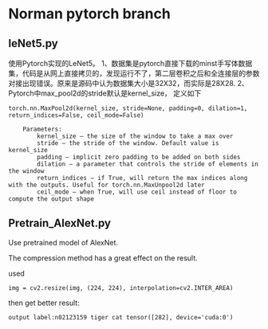 # Norman pytorch branch

leNet5.py
---------
使用Pytorch实现的LeNet5。
    1、数据集是pytorch直接下载的minst手写体数据集，代码是从网上直接拷贝的，发现运行不了，第二层卷积之后和全连接层的参数对接出现错误。原来是源码中认为数据集大小是32X32，而实际是28X28.
    2、Pytorch中max_pool2d的stride默认是kernel_size，
    定义如下
    
```
torch.nn.MaxPool2d(kernel_size, stride=None, padding=0, dilation=1, return_indices=False, ceil_mode=False)

    Parameters:	
        kernel_size – the size of the window to take a max over
        stride – the stride of the window. Default value is kernel_size
        padding – implicit zero padding to be added on both sides
        dilation – a parameter that controls the stride of elements in the window
        return_indices – if True, will return the max indices along with the outputs. Useful for torch.nn.MaxUnpool2d later
        ceil_mode – when True, will use ceil instead of floor to compute the output shape
```


Pretrain_AlexNet.py
---------
Use pretrained model of AlexNet.

The compression method has a great effect on the result.

used

```
img = cv2.resize(img, (224, 224), interpolation=cv2.INTER_AREA)
```

then get better result:
```
output label:n02123159 tiger cat tensor([282], device='cuda:0')
```

